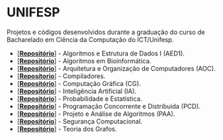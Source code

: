 # UNIFESP

Projetos e códigos desenvolvidos durante a graduação do curso de Bacharelado em Ciência da Computação do ICT/Unifesp.

- [[**Repositório**](/AED1)] - Algoritmos e Estrutura de Dados I (AED1).
- [[**Repositório**](/Algoritmos-Bioinformatica)] - Algoritmos em Bioinformática.
- [[**Repositório**](/Arquitetura-Organizacao-Computadores)] - Arquitetura e Organização de Computadores (AOC).
- [[**Reposítorio**](/Compiladores/)] - Compiladores.
- [[**Repositório**](/Computacao-Grafica)] - Computação Gráfica (CG).
- [[**Repositório**](/Inteligencia-Artificial)] - Inteligência Artificial (IA).
- [[**Repositório**](/Probabilidade-Estatística)] - Probabilidade e Estatística.
- [[**Repositório**](/Programacao-Concorrente-Distribuida)] - Programação Concorrente e Distribuída (PCD).
- [[**Repositório**](/Projeto-Analise-Algoritmos)] - Projeto e Análise de Algoritmos (PAA).
- [[**Repositório**](/Seguranca-Computacional)] - Segurança Computacional.
- [[**Repositório**](/Teoria-dos-Grafos)] - Teoria dos Grafos.

